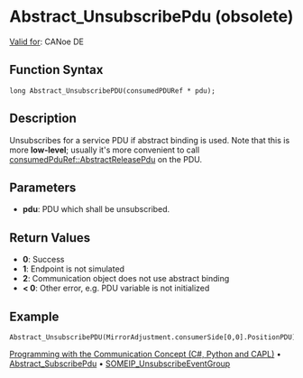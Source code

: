 # Abstract_UnsubscribePdu (obsolete)

[Valid for](../../../Shared/FeatureAvailability.md): CANoe DE

## Function Syntax

```plaintext
long Abstract_UnsubscribePDU(consumedPDURef * pdu);
```

## Description

Unsubscribes for a service PDU if abstract binding is used. Note that this is more **low-level**; usually it's more convenient to call [consumedPduRef::AbstractReleasePdu](../Methods/CAPLfunctionConsumedPduRefAbstractReleasePdu.md) on the PDU.

## Parameters

- **pdu**: PDU which shall be unsubscribed.

## Return Values

- **0**: Success
- **1**: Endpoint is not simulated
- **2**: Communication object does not use abstract binding
- **< 0**: Other error, e.g. PDU variable is not initialized

## Example

```plaintext
Abstract_UnsubscribePDU(MirrorAdjustment.consumerSide[0,0].PositionPDU);
```

[Programming with the Communication Concept (C#, Python and CAPL)](../../../CANoeCANalyzer/CommunicationConcept/Programming/CCP.md) • [Abstract_SubscribePdu](CAPLfunctionAbstractSubscribePdu.md) • [SOMEIP_UnsubscribeEventGroup](CAPLfunctionSOMEIPUnsubscribeEventGroup.md)
